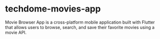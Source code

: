 # techdome-movies-app
Movie Browser App is a cross-platform mobile application built with Flutter that allows users to browse, search, and save their favorite movies using a movie API. 
